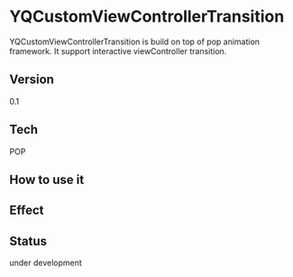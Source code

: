 
YQCustomViewControllerTransition
=========
YQCustomViewControllerTransition is build on top of pop animation framework. It support interactive viewController transition.

Version
----
0.1

Tech
-----------
POP

How to use it 
---------------------


Effect
----------------------

Status
----------------------
under development 